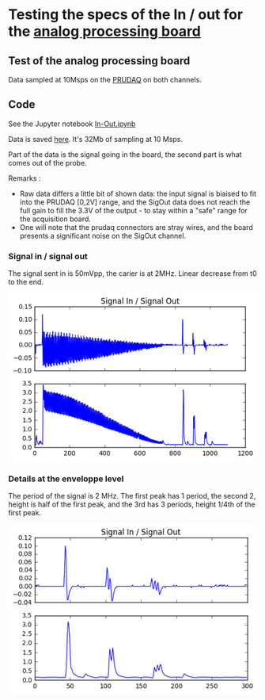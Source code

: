 # Testing the specs of the In / out for the [analog processing board](/goblin/)

## Test of the analog processing board

Data sampled at 10Msps on the [PRUDAQ](/toadkiller/) on both channels.

## Code

See the Jupyter notebook [In-Out.ipynb](/toadkiller/data/test_enveloppe/In-Out.ipynb)

Data is saved [here](/toadkiller/data/test_enveloppe/dual_entry.bin). It's 32Mb of sampling at 10 Msps.

Part of the data is the signal going in the board, the second part is what comes out of the probe.

Remarks : 

* Raw data differs a little bit of shown data: the input signal is biaised to fit into the PRUDAQ [0,2V] range, and the SigOut data does not reach the full gain to fill the 3.3V of the output - to stay within a "safe" range for the acquisition board.
* One will note that the prudaq connectors are stray wires, and the board presents a significant noise on the SigOut channel.

### Signal in / signal out

The signal sent in is 50mVpp, the carier is at 2MHz. Linear decrease from t0 to the end.

![](/toadkiller/data/test_enveloppe/SigInSigOut.png)

### Details at the enveloppe level

The period of the signal is 2 MHz. The first peak has 1 period, the second 2, height is half of the first peak, and the 3rd has 3 periods, height 1/4th of the first peak. 

![](/toadkiller/data/test_enveloppe/Details.png)
